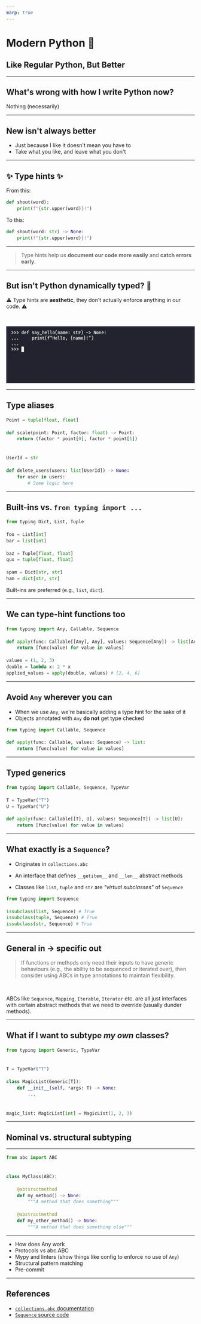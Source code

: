 ```yaml
---
marp: true
---
```


# **Modern Python** 🐍

## Like Regular Python, But Better

---
## **What's wrong with how I write Python now?**

Nothing (necessarily)

---

## **New isn't always better**

* Just because I like it doesn't mean you have to
* Take what you like, and leave what you don't

___

## ✨ **Type hints** ✨

From this:

```python
def shout(word):
    print(f"{str.upper(word)}!")
```

To this:

```python
def shout(word: str) -> None:
    print(f"{str.upper(word)}!")
```

---

>Type hints help us **document our code more easily** and **catch errors early**.

---

## **But isn't Python dynamically typed?** 🤔

⚠️ Type hints are **aesthetic**, they don't actually enforce anything in our code. ⚠️

<br/>

![width:750px](./assets/type_hints_are_aesthetic.gif)

---

## **Type aliases**

```python
Point = tuple[float, float]

def scale(point: Point, factor: float) -> Point:
    return (factor * point[0], factor * point[1])


UserId = str

def delete_users(users: list[UserId]) -> None:
    for user in users:
        # Some logic here
```

---

## **Built-ins vs. `from typing import ...`**

```python
from typing Dict, List, Tuple

foo = List[int]
bar = list[int]

baz = Tuple[float, float]
qux = tuple[float, float]

spam = Dict[str, str]
ham = dict[str, str]
```

Built-ins are preferred (e.g., `list`, `dict`).

___

## **We can type-hint functions too**

```python
from typing import Any, Callable, Sequence

def apply(func: Callable[[Any], Any], values: Sequence[Any]) -> list[Any]:
    return [func(value) for value in values]

values = (1, 2, 3)
double = lambda x: 2 * x
applied_values = apply(double, values) # [2, 4, 6]
```

---

## **Avoid `Any` wherever you can**

* When we use `Any`, we're basically adding a type hint for the sake of it
* Objects annotated with `Any` **do not** get type checked

```python
from typing import Callable, Sequence

def apply(func: Callable, values: Sequence) -> list:
    return [func(value) for value in values]
```

---

## **Typed generics**

```python
from typing import Callable, Sequence, TypeVar

T = TypeVar("T")
U = TypeVar("U")

def apply(func: Callable[[T], U], values: Sequence[T]) -> list[U]:
    return [func(value) for value in values] 
```

---

## **What exactly is a `Sequence`?**

* Originates in `collections.abc`

* An interface that defines `__getitem__` and `__len__` abstract methods

* Classes like `list`, `tuple` and `str` are *"virtual subclasses"* of `Sequence`

```python
from typing import Sequence

issubclass(list, Sequence) # True
issubclass(tuple, Sequence) # True
issubclass(str, Sequence) # True
```

---

## **General in → specific out**

> If functions or methods only need their inputs to have generic behaviours (e.g., the ability to be sequenced or iterated over), then consider using ABCs in type annotations to maintain flexibility.

<br/>

ABCs like `Sequence`, `Mapping`, `Iterable`, `Iterator` etc. are all just interfaces with certain abstract methods that we need to override (usually dunder methods).

---

## **What if I want to subtype *my own* classes?**

```python
from typing import Generic, TypeVar


T = TypeVar("T")

class MagicList(Generic[T]):
    def __init__(self, *args: T) -> None:
        ...


magic_list: MagicList[int] = MagicList(1, 2, 3)
```

---

## **Nominal vs. structural subtyping**

---

```python
from abc import ABC


class MyClass(ABC):

    @abtsractmethod
    def my_method() -> None:
        """A method that does something"""

    @abstractmethod
    def my_other_method() -> None:
        """A method that does something else"""
```

---

* How does Any work
* Protocols vs abc.ABC
* Mypy and linters (show things like config to enforce no use of `Any`)
* Structural pattern matching
* Pre-commit

---

## **References**

* [`collections.abc` documentation](https://docs.python.org/3/library/collections.abc.html)
* [`Sequence` source code](https://github.com/python/cpython/blob/8bb16f665691b2869e107e180208d28b292bf3bd/Lib/_collections_abc.py#L973-L1039)
